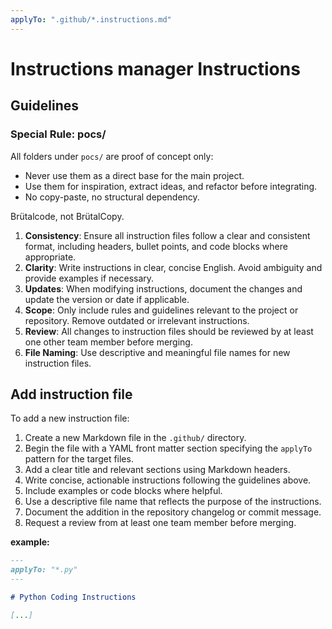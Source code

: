 ```yaml
---
applyTo: ".github/*.instructions.md"
---
```


# Instructions manager Instructions

## Guidelines

### Special Rule: pocs/

All folders under `pocs/` are proof of concept only:
- Never use them as a direct base for the main project.
- Use them for inspiration, extract ideas, and refactor before integrating.
- No copy-paste, no structural dependency.

Brütalcode, not BrütalCopy.

1. **Consistency**: Ensure all instruction files follow a clear and consistent format, including headers, bullet points, and code blocks where appropriate.
2. **Clarity**: Write instructions in clear, concise English. Avoid ambiguity and provide examples if necessary.
3. **Updates**: When modifying instructions, document the changes and update the version or date if applicable.
4. **Scope**: Only include rules and guidelines relevant to the project or repository. Remove outdated or irrelevant instructions.
5. **Review**: All changes to instruction files should be reviewed by at least one other team member before merging.
6. **File Naming**: Use descriptive and meaningful file names for new instruction files.

## Add instruction file

To add a new instruction file:

1. Create a new Markdown file in the `.github/` directory.
2. Begin the file with a YAML front matter section specifying the `applyTo` pattern for the target files.
3. Add a clear title and relevant sections using Markdown headers.
4. Write concise, actionable instructions following the guidelines above.
5. Include examples or code blocks where helpful.
6. Use a descriptive file name that reflects the purpose of the instructions.
7. Document the addition in the repository changelog or commit message.
8. Request a review from at least one team member before merging.

**example:**

```markdown
---
applyTo: "*.py"
---

# Python Coding Instructions

[...]
```
